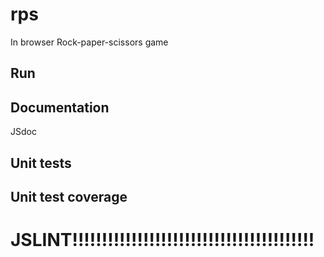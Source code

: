# rps

In browser Rock-paper-scissors game
 
## Run

## Documentation
JSdoc

## Unit tests

## Unit test coverage

# JSLINT!!!!!!!!!!!!!!!!!!!!!!!!!!!!!!!!!!!!!!!!!
